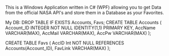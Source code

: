 This is a Windows Application written in C# (WPF) allowing you to get Data from 
the official NASA API's and store them in a Database as your Favorites.

My DB:
DROP TABLE IF EXISTS Accounts, Favs;
CREATE TABLE Accounts
(
	Account_ID INTEGER NOT NULL IDENTITY(1,1) PRIMARY KEY,
    AccName VARCHAR(MAX),
	AccMail VARCHAR(MAX),
	AccPw VARCHAR(MAX)
);

CREATE TABLE Favs 
(
	AccID Int NOT NULL REFERENCES Accounts(Account_ID),
	FavLink VARCHAR(MAX)
);
